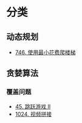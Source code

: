# 分类

## 动态规划

- [746. 使用最小花费爬楼梯](https://leetcode-cn.com/problems/min-cost-climbing-stairs/)

## 贪婪算法

### 覆盖问题

- [45. 跳跃游戏 II](https://leetcode-cn.com/problems/jump-game-ii/)
- [1024. 视频拼接](https://leetcode-cn.com/problems/video-stitching/)
